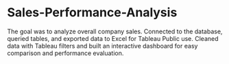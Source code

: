 # Sales-Performance-Analysis
The goal was to analyze overall company sales. Connected to the database, queried tables, and exported data to Excel for Tableau Public use. Cleaned data with Tableau filters and built an interactive dashboard for easy comparison and performance evaluation.
